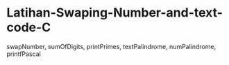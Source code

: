 # Latihan-Swaping-Number-and-text-code-C
swapNumber, sumOfDigits, printPrimes, textPalindrome, numPalindrome, printfPascal
